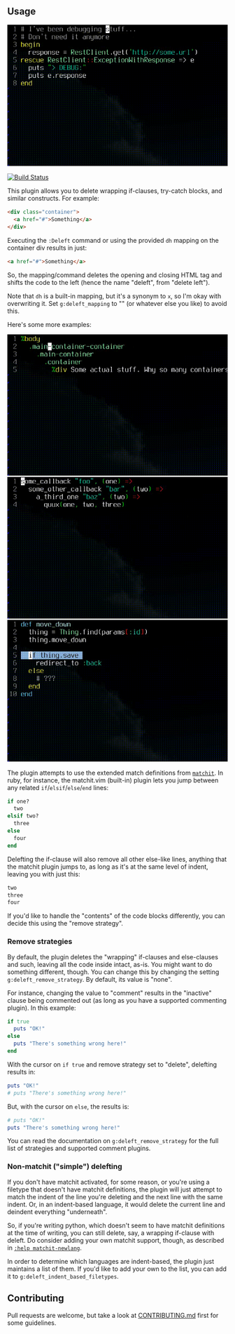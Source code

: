 ## Usage

![RestClient demo](https://github.com/AndrewRadev/deleft.vim/raw/974b1a0df532dec625e30a956bbde18e080c1b2c/demo/demo_restclient.gif)

[![Build Status](https://secure.travis-ci.org/AndrewRadev/deleft.vim.png?branch=master)](http://travis-ci.org/AndrewRadev/deleft.vim)

This plugin allows you to delete wrapping if-clauses, try-catch blocks, and similar constructs. For example:

``` html
<div class="container">
  <a href="#">Something</a>
</div>
```

Executing the `:Deleft` command or using the provided `dh` mapping on the container div results in just:

``` html
<a href="#">Something</a>
```

So, the mapping/command deletes the opening and closing HTML tag and shifts the code to the left (hence the name "deleft", from "delete left").

Note that `dh` is a built-in mapping, but it's a synonym to `x`, so I'm okay with overwriting it. Set `g:deleft_mapping` to "" (or whatever else you like) to avoid this.

Here's some more examples:

![RestClient demo](https://github.com/AndrewRadev/deleft.vim/raw/974b1a0df532dec625e30a956bbde18e080c1b2c/demo/demo_containers.gif)
![RestClient demo](https://github.com/AndrewRadev/deleft.vim/raw/974b1a0df532dec625e30a956bbde18e080c1b2c/demo/demo_callbacks.gif)
![RestClient demo](https://github.com/AndrewRadev/deleft.vim/raw/974b1a0df532dec625e30a956bbde18e080c1b2c/demo/demo_move_down.gif)

The plugin attempts to use the extended match definitions from [`matchit`](http://vimhelp.appspot.com/matchit.txt.html#matchit). In ruby, for instance, the matchit.vim (built-in) plugin lets you jump between any related `if`/`elsif`/`else`/`end` lines:

``` ruby
if one?
  two
elsif two?
  three
else
  four
end
```

Delefting the if-clause will also remove all other else-like lines, anything that the matchit plugin jumps to, as long as it's at the same level of indent, leaving you with just this:

``` ruby
two
three
four
```

If you'd like to handle the "contents" of the code blocks differently, you can decide this using the "remove strategy".

### Remove strategies

By default, the plugin deletes the "wrapping" if-clauses and else-clauses and such, leaving all the code inside intact, as-is. You might want to do something different, though. You can change this by changing the setting `g:deleft_remove_strategy`. By default, its value is "none".

For instance, changing the value to "comment" results in the "inactive" clause being commented out (as long as you have a supported commenting plugin). In this example:

``` ruby
if true
  puts "OK!"
else
  puts "There's something wrong here!"
end
```

With the cursor on `if true` and remove strategy set to "delete", delefting results in:

``` ruby
puts "OK!"
# puts "There's something wrong here!"
```

But, with the cursor on `else`, the results is:

``` ruby
# puts "OK!"
puts "There's something wrong here!"
```

You can read the documentation on `g:deleft_remove_strategy` for the full list of strategies and supported comment plugins.

### Non-matchit ("simple") delefting

If you don't have matchit activated, for some reason, or you're using a filetype that doesn't have matchit definitions, the plugin will just attempt to match the indent of the line you're deleting and the next line with the same indent. Or, in an indent-based language, it would delete the current line and deindent everything "underneath".

So, if you're writing python, which doesn't seem to have matchit definitions at the time of writing, you can still delete, say, a wrapping if-clause with deleft. Do consider adding your own matchit support, though, as described in [`:help matchit-newlang`](http://vimhelp.appspot.com/matchit.txt.html#matchit%2dnewlang).

In order to determine which languages are indent-based, the plugin just maintains a list of them. If you'd like to add your own to the list, you can add it to `g:deleft_indent_based_filetypes`.

## Contributing

Pull requests are welcome, but take a look at [CONTRIBUTING.md](https://github.com/AndrewRadev/deleft.vim/blob/master/CONTRIBUTING.md) first for some guidelines.
